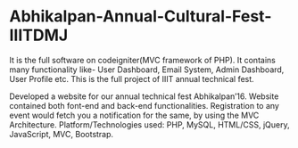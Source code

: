 # Abhikalpan-Annual-Cultural-Fest-IIITDMJ
It is the full software on codeigniter(MVC framework of PHP).
It contains many functionality like- User Dashboard, Email System, Admin Dashboard, User Profile etc.
This is the full project of IIIT annual technical fest.

Developed a website for our annual technical fest Abhikalpan’16. Website contained both font-end and back-end functionalities. Registration to any event would fetch you a notification for the same, by using the MVC Architecture.
Platform/Technologies used: PHP, MySQL, HTML/CSS, jQuery, JavaScript, MVC, Bootstrap.

